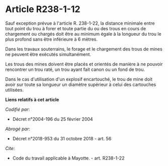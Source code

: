 # Article R238-1-12

Sauf exception prévue à l'article R. 238-1-22, la distance minimale entre tout point du trou à forer et toute partie du ou
des trous en cours de chargement ou chargés doit être au minimum égale à la longueur du trou le plus profond sans être
inférieure à 6 mètres. 

Dans les travaux souterrains, le forage et le chargement des trous de mines ne peuvent être exécutés simultanément. 

Les trous des mines doivent être placés et orientés de manière à ne pouvoir rencontrer un trou raté, un trou ayant fait canon
ou un fond de trou. 

Dans le cas d'utilisation d'un explosif encartouché, le trou de mine doit avoir sur toute sa longueur un diamètre supérieur à
celui des cartouches utilisées.

**Liens relatifs à cet article**

_Codifié par_:

  - Décret n°2004-196 du 25 février 2004

_Abrogé par_:

  - Décret n°2018-953 du 31 octobre 2018 - art. 56

_Cite_:

  - Code du travail applicable à Mayotte. - art. R238-1-22
